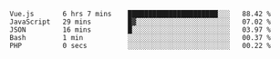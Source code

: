 <!--START_SECTION:waka-->

```text
Vue.js       6 hrs 7 mins    ██████████████████████░░░   88.42 %
JavaScript   29 mins         █▓░░░░░░░░░░░░░░░░░░░░░░░   07.02 %
JSON         16 mins         █░░░░░░░░░░░░░░░░░░░░░░░░   03.97 %
Bash         1 min           ░░░░░░░░░░░░░░░░░░░░░░░░░   00.37 %
PHP          0 secs          ░░░░░░░░░░░░░░░░░░░░░░░░░   00.22 %
```

<!--END_SECTION:waka-->
